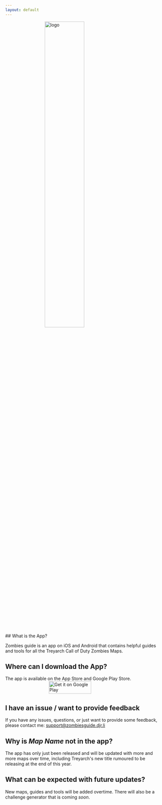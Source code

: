 ```yaml
---
layout: default
---
```


<img width="200" alt="logo" style="display: block; margin-left: auto; margin-right: auto; width: 50%" src="https://zombiesguide.djr.li/logo.png">
## What is the App? 

Zombies guide is an app on iOS and Android that contains helpful guides and tools for all the Treyarch Call of Duty Zombies Maps.

## Where can I download the App?
The app is available on the App Store and Google Play Store. 
<a href="https://apps.apple.com/us/app/zombies-guide/id1518890991?mt=8" style="display:inline-block;overflow:hidden;background:url(https://linkmaker.itunes.apple.com/en-us/badge-lrg.svg?releaseDate=2020-07-08&kind=iossoftware&bubble=apple_music) no-repeat;width:135px;height:40px;"></a>
<a href='https://play.google.com/store/apps/details?id=com.dannyryman.zombies_guide&fbclid=IwAR0nDwZkkRg2ciPr4t6c0kcs630VeyjUG4kZf67qHf97aRCBTlC-WiCsnvk&pcampaignid=pcampaignidMKT-Other-global-all-co-prtnr-py-PartBadge-Mar2515-1'><img style='width:135px;height:40px;' alt='Get it on Google Play' src='https://play.google.com/intl/en_gb/badges/static/images/badges/en_badge_web_generic.png'/></a>

## I have an issue / want to provide feedback
If you have any issues, questions, or just want to provide some feedback, please contact me: <support@zombiesguide.djr.li>

## Why is *Map Name* not in the app?
The app has only just been released and will be updated with more and more maps over time, including Treyarch's new title rumoured to be releasing at the end of this year.

## What can be expected with future updates?
New maps, guides and tools will be added overtime. There will also be a challenge generator that is coming *soon*.


